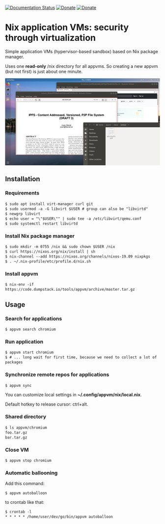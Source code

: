 [![Documentation Status](https://readthedocs.org/projects/appvm/badge/?version=latest)](https://appvm.readthedocs.io/en/latest/?badge=latest)
[![Donate](https://img.shields.io/badge/Donate-PayPal-green.svg)](https://www.paypal.com/cgi-bin/webscr?cmd=_s-xclick&hosted_button_id=R8W2UQPZ5X5JE&source=url)
[![Donate](https://img.shields.io/badge/Donate-BitCoin-green.svg)](https://blockchair.com/bitcoin/address/bc1q23fyuq7kmngrgqgp6yq9hk8a5q460f39m8nv87)

# Nix application VMs: security through virtualization

Simple application VMs (hypervisor-based sandbox) based on Nix package manager.

Uses one **read-only** /nix directory for all appvms. So creating a new appvm (but not first) is just about one minute.

![appvm screenshot](screenshots/2018-07-05.png)

## Installation

### Requirements

    $ sudo apt install virt-manager curl git
    $ sudo usermod -a -G libvirt $USER # group can also be "libvirtd"
    $ newgrp libvirt
    $ echo user = "\"$USER\"" | sudo tee -a /etc/libvirt/qemu.conf
    $ sudo systemctl restart libvirtd

### Install Nix package manager

    $ sudo mkdir -m 0755 /nix && sudo chown $USER /nix
    $ curl https://nixos.org/nix/install | sh
    $ nix-channel --add https://nixos.org/channels/nixos-19.09 nixpkgs
    $ . ~/.nix-profile/etc/profile.d/nix.sh

### Install appvm

    $ nix-env -if https://code.dumpstack.io/tools/appvm/archive/master.tar.gz

## Usage

### Search for applications

    $ appvm search chromium

### Run application

    $ appvm start chromium
    $ # ... long wait for first time, because we need to collect a lot of packages

### Synchronize remote repos for applications

    $ appvm sync

You can customize local settings in **~/.config/appvm/nix/local.nix**.

Default hotkey to release cursor: ctrl+alt.

### Shared directory

    $ ls appvm/chromium
    foo.tar.gz
    bar.tar.gz

### Close VM

    $ appvm stop chromium

### Automatic ballooning

Add this command:

    $ appvm autoballoon

to crontab like that:

    $ crontab -l
    * * * * * /home/user/dev/go/bin/appvm autoballoon
